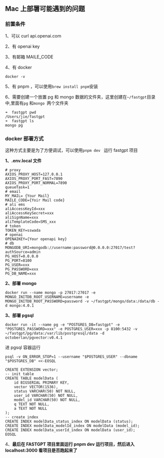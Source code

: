 ## Mac 上部署可能遇到的问题

### 前置条件

1、可以 curl api.openai.com

2、有 openai key

3、有邮箱 MAILE_CODE

4、有 docker

```
docker -v
```

5、有 pnpm ，可以使用`brew install pnpm`安装

6、需要创建一个放置 pg 和 mongo 数据的文件夹，这里创建在`~/fastgpt`目录中,里面有`pg` 和`mongo `两个文件夹

```
➜  fastgpt pwd
/Users/jie/fastgpt
➜  fastgpt ls
mongo pg
```

### docker 部署方式

这种方式主要是为了方便调试，可以使用`pnpm dev ` 运行 fastgpt 项目

**1、.env.local 文件**

```
# proxy
AXIOS_PROXY_HOST=127.0.0.1
AXIOS_PROXY_PORT_FAST=7890
AXIOS_PROXY_PORT_NORMAL=7890
queueTask=1
# email
MY_MAIL= {Your Mail}
MAILE_CODE={Yoir Mail code}
# ali ems
aliAccessKeyId=xxx
aliAccessKeySecret=xxx
aliSignName=xxx
aliTemplateCode=SMS_xxx
# token
TOKEN_KEY=sswada
# openai
OPENAIKEY={Your openapi key}
# db
MONGODB_URI=mongodb://username:password@0.0.0.0:27017/test?authSource=admin
PG_HOST=0.0.0.0
PG_PORT=8100
PG_USER=xxx
PG_PASSWORD=xxx
PG_DB_NAME=xxx
```

**2、部署 mongo**

```
docker run --name mongo -p 27017:27017 -e MONGO_INITDB_ROOT_USERNAME=username -e MONGO_INITDB_ROOT_PASSWORD=password -v ~/fastgpt/mongo/data:/data/db -d mongo:4.0.1
```

**3、部署 pgsql**

```
docker run -it --name pg -e "POSTGRES_DB=fastgpt" -e "POSTGRES_PASSWORD=xxx" -e POSTGRES_USER=xxx -p 8100:5432 -v ~/fastgpt/pg/data:/var/lib/postgresql/data -d octoberlan/pgvector:v0.4.1
```

进 pgsql 容器运行

```
psql -v ON_ERROR_STOP=1 --username "$POSTGRES_USER" --dbname "$POSTGRES_DB" <<-EOSQL

CREATE EXTENSION vector;
-- init table
CREATE TABLE modelData (
    id BIGSERIAL PRIMARY KEY,
    vector VECTOR(1536),
    status VARCHAR(50) NOT NULL,
    user_id VARCHAR(50) NOT NULL,
    model_id VARCHAR(50) NOT NULL,
    q TEXT NOT NULL,
    a TEXT NOT NULL
);
-- create index
CREATE INDEX modelData_status_index ON modelData (status);
CREATE INDEX modelData_modelId_index ON modelData (model_id);
CREATE INDEX modelData_userId_index ON modelData (user_id);
EOSQL
```

4、**最后在 FASTGPT 项目里面运行 pnpm dev 运行项目，然后进入 localhost:3000 看项目是否跑起来了**
